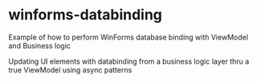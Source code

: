 # winforms-databinding
Example of how to perform WinForms database binding with ViewModel and Business logic

Updating UI elements with databinding from a business logic layer thru a true ViewModel using async patterns
